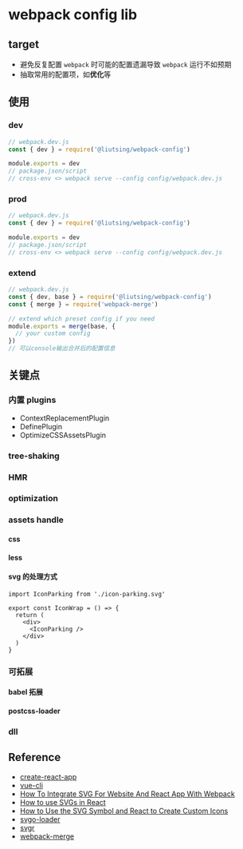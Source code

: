 # webpack config lib

## target

- 避免反复配置 `webpack` 时可能的配置遗漏导致 `webpack` 运行不如预期
- 抽取常用的配置项，如**优化**等

## 使用

### dev

```js
// webpack.dev.js
const { dev } = require('@liutsing/webpack-config')

module.exports = dev
// package.json/script
// cross-env <> webpack serve --config config/webpack.dev.js
```

### prod

```js
// webpack.dev.js
const { dev } = require('@liutsing/webpack-config')

module.exports = dev
// package.json/script
// cross-env <> webpack serve --config config/webpack.dev.js
```

### extend

```js
// webpack.dev.js
const { dev, base } = require('@liutsing/webpack-config')
const { merge } = require('webpack-merge')

// extend which preset config if you need
module.exports = merge(base, {
  // your custom config
})
// 可以console输出合并后的配置信息
```

## 关键点

### 内置 plugins

- ContextReplacementPlugin
- DefinePlugin
- OptimizeCSSAssetsPlugin

### tree-shaking

### HMR

### optimization

### assets handle

#### css

#### less

#### svg 的处理方式

```tsx
import IconParking from './icon-parking.svg'

export const IconWrap = () => {
  return (
    <div>
      <IconParking />
    </div>
  )
}
```

### 可拓展

#### babel 拓展

#### postcss-loader

### dll

## Reference

- [create-react-app](https://www.npmjs.com/package/create-react-app)
- [vue-cli](https://www.npmjs.com/package/@vue/cli-service)
- [How To Integrate SVG For Website And React App With Webpack](https://dev.to/antoineamara/how-to-integrate-svg-for-website-and-react-app-with-webpack-3bfb)
- [How to use SVGs in React](https://blog.logrocket.com/how-to-use-svgs-react/#use-svgs-react)
- [How to Use the SVG Symbol and React to Create Custom Icons](https://javascript.plainenglish.io/using-svg-symbol-to-custom-react-icon-cacf8c41af1)
- [svgo-loader](https://github.com/svg/svgo-loader)
- [svgr](https://github.com/gregberge/svgr)
- [webpack-merge](https://github.com/survivejs/webpack-merge)
